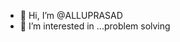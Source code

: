 - 👋 Hi, I’m @ALLUPRASAD
- 👀 I’m interested in ...problem solving 



<!---
ALLUPRASAD/ALLUPRASAD is a ✨ special ✨ repository because its `README.md` (this file) appears on your GitHub profile.
You can click the Preview link to take a look at your changes.
--->
